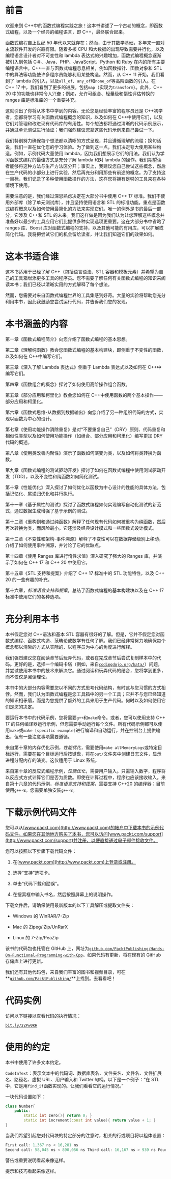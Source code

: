 # 前言

欢迎来到 C++中的函数式编程实践之旅！这本书讲述了一个古老的概念，即函数式编程，以及一个经典的编程语言，即 C++，最终联合起来。

函数式编程自上世纪 50 年代以来就存在；然而，由于其数学基础，多年来一直对主流软件开发的兴趣有限。随着多核 CPU 和大数据的出现导致需要并行化，以及编程语言设计者对不可变性和 lambda 表达式的兴趣增加，函数式编程概念逐渐被引入到包括 C＃、Java、PHP、JavaScript、Python 和 Ruby 在内的所有主要编程语言中。C++一直与函数式编程息息相关，例如函数指针、函数对象和 STL 中的算法等功能使许多程序员能够利用某些构造。然而，从 C++ 11 开始，我们看到了 lambda 的引入，以及`all_of`、`any_of`和`none_of`等高阶函数的引入。在 C++ 17 中，我们看到了更多的进展，包括`map`（实现为`transform`）。此外，C++ 20 中的功能也非常令人兴奋；例如，允许可组合、轻量级和惰性评估转换的 ranges 库是标准库的一个重要补充。

这就引出了你将从本书中学到的内容。无论您是经验丰富的程序员还是 C++初学者，您都将学习有关函数式编程概念的知识，以及如何在 C++中使用它们，以及它们对管理和改进现有代码库的有用性。每个想法都将通过清晰的代码示例展示，并通过单元测试进行验证；我们强烈建议您拿这些代码示例来自己尝试一下。

我们特别努力确保每个想法都以清晰的方式呈现，并且遵循理解的流程；换句话说，我们一直在优化您的学习体验。为了做到这一点，我们决定夸大使用某些构造。例如，示例代码大量使用 lambda，因为我们想展示它们的用法。我们认为学习函数式编程的最佳方式是充分了解 lambda 和对 lambda 的操作。我们期望读者能够将这种方法与生产方法区分开；事实上，我建议您自己尝试这些概念，然后在生产代码的小部分上进行实验，然后再充分利用那些有前途的概念。为了支持这一目标，我们记录了多种使用函数操作的方法，这样您将拥有足够的工具来在各种情境下使用。

需要注意的是，我们经过深思熟虑决定在大部分书中使用 C++ 17 标准。我们不使用外部库（除了单元测试库），并且坚持使用语言和 STL 的标准功能。重点是函数式编程概念以及如何使用最简化的方法来实现它们。唯一的例外是书的最后一部分，它涉及 C++和 STL 的未来。我们这样做是因为我们认为让您理解这些概念并准备好以最少的工具应用它们比提供多种实现选项更重要。这在大部分书中省略了 ranges 库、Boost 库对函数式编程的支持，以及其他可能的有用库，可以扩展或简化代码。我将把尝试它们的机会留给读者，并让我们知道它们的效果如何。

# 这本书适合谁

这本书适用于已经了解 C++（包括语言语法、STL 容器和模板元素）并希望为自己的工具箱增添更多工具的程序员。您不需要了解任何有关函数式编程的知识来阅读本书；我们已经以清晰实用的方式解释了每个想法。

然而，您需要对来自函数式编程世界的工具集感到好奇。大量的实验将帮助您充分利用本书，因此我鼓励您尝试运行代码，并告诉我们您的发现。

# 本书涵盖的内容

第一章《函数式编程简介》向您介绍了函数式编程的基本思想。

第二章《理解纯函数》教会您函数式编程的基本构建块，即侧重于不变性的函数，以及如何在 C++中编写它们。

第三章《深入了解 Lambda 表达式》侧重于 Lambda 表达式以及如何在 C++中编写它们。

第四章《函数组合的概念》探讨了如何使用高阶操作组合函数。

第五章《部分应用和柯里化》教会您如何在 C++中使用函数的两个基本操作——部分应用和柯里化。

第六章《函数式思维-从数据到数据输出》向您介绍了另一种组织代码的方式，实现以函数为中心的设计。

第七章《使用功能操作消除重复》是对“不要重复自己”（DRY）原则、代码重复和相似性类型以及如何使用功能操作（如组合、部分应用和柯里化）编写更加 DRY 代码的概述。

第八章《使用类改善内聚性》演示了函数如何演变为类，以及如何将类转换为函数。

第九章《函数式编程的测试驱动开发》探讨了如何在函数式编程中使用测试驱动开发（TDD），以及不变性和纯函数如何简化测试。

第十章《性能优化》深入探讨了如何优化以函数为中心设计的性能的具体方法，包括记忆化、尾递归优化和并行执行。

第十一章《基于属性的测试》探讨了函数式编程如何实现编写自动化测试的新范式，通过数据生成增强了基于示例的测试。

第十二章《重构到和通过纯函数》解释了任何现有代码如何被重构为纯函数，然后再次转换为类，而风险最小。它还涉及经典设计模式和一些函数式设计模式。

第十三章《不变性和架构-事件溯源》解释了不变性可以在数据存储级别上移动，介绍了如何使用事件溯源，并讨论了它的优缺点。

第十四章《使用 Ranges 库进行惰性求值》深入研究了强大的 Ranges 库，并演示了如何在 C++ 17 和 C++ 20 中使用它。

第十五章《STL 支持和提案》介绍了 C++ 17 标准中的 STL 功能特性，以及 C++ 20 的一些有趣的补充。

第十六章，*标准语言支持和提案*，总结了函数式编程的基本构建块以及在 C++ 17 标准中使用它们的各种选项。

# 充分利用本书

本书假定您对 C++语法和基本 STL 容器有很好的了解。但是，它并不假定您对函数式编程、函数式构造、范畴论或数学有任何了解。我们已经非常努力地确保每个概念都以清晰的方式从实际的、以程序员为中心的角度进行解释。

我们强烈建议您在阅读章节后玩弄代码，或者在完成章节后尝试复制样本中的代码。更好的是，选择一个编码卡塔（例如，来自[`codingdojo.org/kata/`](http://codingdojo.org/kata/)）问题，并尝试使用本书中的技术来解决它。通过阅读和玩弄代码的结合，您将学到更多，而不仅仅是阅读理论。

本书中的大部分内容需要您以不同的方式思考代码结构，有时这与您习惯的方式相悖。然而，我们认为函数式编程是您工具箱中的另一个工具；它并不与您已经知道的知识相矛盾，而是为您提供了额外的工具来用于生产代码。何时以及如何使用它们是您的决定。

要运行本书中的代码示例，您将需要`g++`和`make`命令。或者，您可以使用支持 C++ 17 的任何编译器运行示例，但您需要手动运行每个文件。所有代码示例都可以使用`make`或`make [specific example]`进行编译和自动运行，并在控制台上提供输出，但有一些注意事项需要遵循。

来自第十章的内存优化示例，*性能优化*，需要使用`make allMemoryLogs`或特定目标运行，需要在每个目标运行后按键盘，将在`out/`文件夹中创建日志文件，显示进程分配内存的演变。这仅适用于 Linux 系统。

来自第十章的反应式编程示例，*性能优化*，需要用户输入。只需输入数字，程序将以反应式方式计算它们是否为质数。即使在计算过程中，程序也应该接收输入。来自第十六章的代码示例，*标准语言支持和提案*，需要支持 C++20 的编译器；目前使用`g++-8`。您需要单独安装`g++-8`。

# 下载示例代码文件

您可以从[www.packt.com](http://www.packt.com)的帐户中下载本书的示例代码文件。如果您在其他地方购买了本书，您可以访问[www.packt.com/support](http://www.packt.com/support)并注册，以便直接通过电子邮件接收文件。

您可以按照以下步骤下载代码文件：

1.  在[www.packt.com](http://www.packt.com)上登录或注册。

1.  选择“支持”选项卡。

1.  单击“代码下载和勘误”。

1.  在搜索框中输入书名，然后按照屏幕上的说明操作。

下载文件后，请确保使用最新版本的以下工具解压或提取文件夹：

+   Windows 的 WinRAR/7-Zip

+   Mac 的 Zipeg/iZip/UnRarX

+   Linux 的 7-Zip/PeaZip

该书的代码包也托管在 GitHub 上，网址为[`github.com/PacktPublishing/Hands-On-Functional-Programming-with-Cpp`](https://github.com/PacktPublishing/Hands-On-Functional-Programming-with-Cpp)。如果代码有更新，将在现有的 GitHub 存储库上进行更新。

我们还有其他代码包，来自我们丰富的图书和视频目录，可在**[`github.com/PacktPublishing/`](https://github.com/PacktPublishing/)**上找到。去看看吧！

# 代码实例

访问以下链接以查看代码的执行情况：

[`bit.ly/2ZPw0KH`](http://bit.ly/2ZPw0KH)

# 使用的约定

本书中使用了许多文本约定。

`CodeInText`：表示文本中的代码词、数据库表名、文件夹名、文件名、文件扩展名、路径名、虚拟 URL、用户输入和 Twitter 句柄。以下是一个例子：“在 STL 中，它是用`find_if`函数实现的。让我们看看它的运行情况。”

一块代码设置如下：

```cpp
class Number{
    public:
        static int zero(){ return 0; }
        static int increment(const int value){ return value + 1; }
}
```

当我们希望引起您对代码块的特定部分的注意时，相关的行或项目将以粗体设置：

```cpp
First call: 1,367 ns < 16,281 ns
Second call: 58,045 ns < 890,056 ns Third call: 16,167 ns > 939 ns Fourth call: 1,334 ns > 798 ns
```

警告或重要说明看起来像这样。

提示和技巧看起来像这样。
